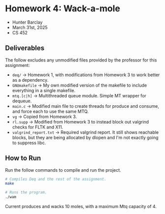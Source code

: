 # Homework 4: Wack-a-mole
- Hunter Barclay
- March 31st, 2025
- CS 452

## Deliverables
The follow excludes any unmodified files provided by the professor for this
assignment:

- `deq/` -> Homework 1, with modifications from Homework 3 to work better as a
  dependency.
- `GNUmakefile` -> My own modified version of the makefile to include everything
  in a single makefile.
- `mtq.[c|h]` -> Multithreaded queue module. Simple MT wrapper for dequeue.
- `main.c` -> Modified main file to create threads for produce and consume, and
  force each to use the same MTQ.
- `vg` -> Copied from Homework 3.
- `rl.supp` -> Modified from Homework 3 to instead block out valgrind checks for
  FLTK and X11.
- `valgrind_report.txt` -> Required valgrind report. It still shows reachable
  blocks, but they are being allocated by dlopen and I'm not exactly going to
  suppress libc.

## How to Run
Run the follow commands to compile and run the project.

```bash
# Compiles Deq and the rest of the assignment.
make

# Runs the program.
./wam
```

Current produces and wacks 10 moles, with a maximum Mtq capacity of 4.
